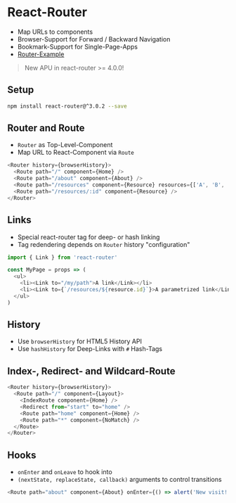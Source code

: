 # React-Router

* Map URLs to components
* Browser-Support for Forward / Backward Navigation
* Bookmark-Support for Single-Page-Apps
* [Router-Example](/examples/router-app/README.md)

> New APU in react-router >= 4.0.0!

## Setup

```bash
npm install react-router@^3.0.2 --save
```

## Router and Route

* `Router` as Top-Level-Component
* Map URL to React-Component via `Route`

```javascript
<Router history={browserHistory}>
  <Route path="/" component={Home} />
  <Route path="/about" component={About} />
  <Route path="/resources" component={Resource} resources={['A', 'B', 'C']}/>
  <Route path="/resources/:id" component={Resource} />
</Router>
```

## Links

* Special react-router tag for deep- or hash linking
* Tag redendering depends on `Router` history "configuration"

```javascript
import { Link } from 'react-router'

const MyPage = props => (
  <ul>
    <li><Link to="/my/path">A link</Link></li>
    <li><Link to={`/resources/${resource.id}`}>A parametrized link</Link></li>
  </ul>
)
```

## History

* Use `browserHistory` for HTML5 History API
* Use `hashHistory` for Deep-Links with `#` Hash-Tags

## Index-, Redirect- and Wildcard-Route

```javascript
<Router history={browserHistory}>
  <Route path="/" component={Layout}>
    <IndexRoute component={Home} />
    <Redirect from="start" to="home" />
    <Route path="home" component={Home} />
    <Route path="*" component={NoMatch} />
  </Route>
</Router>
```

## Hooks

* `onEnter` and `onLeave` to hook into
* `(nextState, replaceState, callback)` arguments to control transitions

```javascript
<Route path="about" component={About} onEnter={() => alert('New visit!')} />
```

